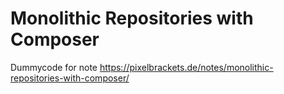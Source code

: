 Monolithic Repositories with Composer
=====================================

Dummycode for note https://pixelbrackets.de/notes/monolithic-repositories-with-composer/
